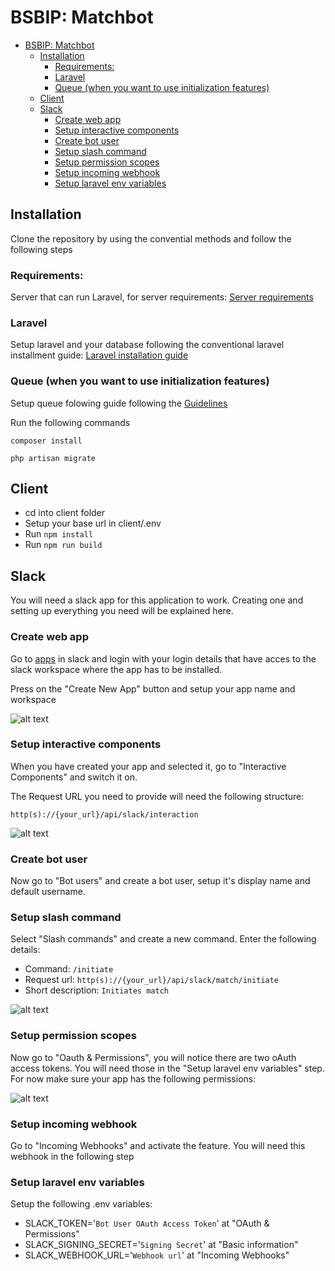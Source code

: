 # BSBIP: Matchbot


- [BSBIP: Matchbot](#bsbip-matchbot)
  - [Installation](#installation)
    - [Requirements:](#requirements)
    - [Laravel](#laravel)
    - [Queue (when you want to use initialization features)](#queue-when-you-want-to-use-initialization-features)
  - [Client](#client)
  - [Slack](#slack)
    - [Create web app](#create-web-app)
    - [Setup interactive components](#setup-interactive-components)
    - [Create bot user](#create-bot-user)
    - [Setup slash command](#setup-slash-command)
    - [Setup permission scopes](#setup-permission-scopes)
    - [Setup incoming webhook](#setup-incoming-webhook)
    - [Setup laravel env variables](#setup-laravel-env-variables)

## Installation

Clone the repository by using the convential methods and follow the following steps

### Requirements:
Server that can run Laravel, for server requirements: <a href="https://laravel.com/docs/5.8/installation#server-requirements">Server requirements</a>

### Laravel

Setup laravel and your database following the conventional laravel installment guide:
<a href="https://laravel.com/docs/5.8/installation">Laravel installation guide</a>

### Queue (when you want to use initialization features)

Setup queue folowing guide following the <a href="https://laravel.com/docs/5.8/queues#running-the-queue-worker">Guidelines</a>

Run the following commands

``` composer install ```

``` php artisan migrate ```


## Client

- cd into client folder
- Setup your base url in client/.env
- Run `npm install`
- Run `npm run build`

## Slack

You will need a slack app for this application to work. Creating one and setting up everything you need will be explained here.

### Create web app

Go to <a href="https://api.slack.com/apps?new_app=1">apps</a> in slack and login with your login details that have acces to the slack workspace where the app has to be installed.

Press on the "Create New App" button and setup your app name and workspace

![alt text](./documentation/assets/images/create-slack-app.png "Create slack app")

### Setup interactive components

When you have created your app and selected it, go to "Interactive Components" and switch it on. 

The Request URL you need to provide will need the following structure:

``` http(s)://{your_url}/api/slack/interaction ```

![alt text](./documentation/assets/images/interactive-components.png "Interactive components")

### Create bot user

Now go to "Bot users" and create a bot user, setup it's display name and default username. 

### Setup slash command

Select "Slash commands" and create a new command. Enter the following details:

- Command: `/initiate`
- Request url: `http(s)://{your_url}/api/slack/match/initiate`
- Short description: `Initiates match`

![alt text](./documentation/assets/images/slash-command.png "Slash command")

### Setup permission scopes

Now go to "Oauth & Permissions", you will notice there are two oAuth access tokens. You will need those in the "Setup laravel env variables" step. For now make sure your app has the following permissions:

![alt text](./documentation/assets/images/permissions.png "Permissions")

### Setup incoming webhook

Go to "Incoming Webhooks" and activate the feature. You will need this webhook in the following step

### Setup laravel env variables

Setup the following .env variables:

- SLACK_TOKEN='`Bot User OAuth Access Token`' at "OAuth & Permissions"
- SLACK_SIGNING_SECRET='`Signing Secret`' at "Basic information"
- SLACK_WEBHOOK_URL='`Webhook url`' at "Incoming Webhooks"
